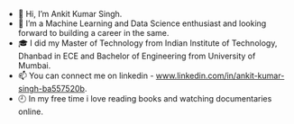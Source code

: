 - 👋 Hi, I’m Ankit Kumar Singh.
- 👀 I’m a Machine Learning and Data Science enthusiast and looking forward to building a career in the same.
- :mortar_board: I did my Master of Technology from Indian Institute of Technology, Dhanbad in ECE and Bachelor of Engineering from University of Mumbai.
- 📫 You can connect me on linkedin - www.linkedin.com/in/ankit-kumar-singh-ba557520b.
- :clock9: In my free time i love reading books and watching documentaries online.

<!---
ankitsingh833/ankitsingh833 is a ✨ special ✨ repository because its `README.md` (this file) appears on your GitHub profile.
You can click the Preview link to take a look at your changes.
--->
